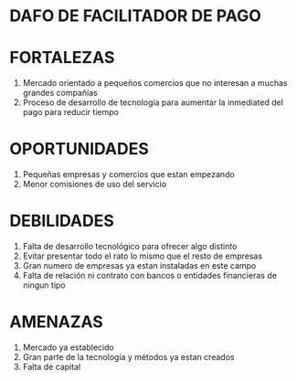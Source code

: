# DAFO DE FACILITADOR DE PAGO

# FORTALEZAS

1. Mercado orientado a pequeños comercios que no interesan a muchas grandes compañías
2. Proceso de desarrollo de tecnología para aumentar la inmediated del pago para reducir tiempo

# OPORTUNIDADES

1. Pequeñas empresas y comercios que estan empezando
2. Menor comisiones de uso del servicio

# DEBILIDADES

1. Falta de desarrollo tecnológico para ofrecer algo distinto
2. Evitar presentar todo el rato lo mismo que el resto de empresas
3. Gran numero de empresas ya estan instaladas en este campo
4. Falta de relación ni contrato con bancos o entidades financieras de ningun tipo

# AMENAZAS

1. Mercado ya establecido
2. Gran parte de la tecnología y métodos ya estan creados
3. Falta de capital
